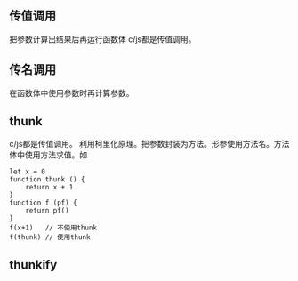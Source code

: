 ## 传值调用
把参数计算出结果后再运行函数体
c/js都是传值调用。

## 传名调用
在函数体中使用参数时再计算参数。

## thunk
c/js都是传值调用。
利用柯里化原理。把参数封装为方法。形参使用方法名。方法体中使用方法求值。如
```
let x = 0
function thunk () {
    return x + 1
}
function f (pf) {
    return pf()
}
f(x+1)   // 不使用thunk
f(thunk) // 使用thunk
```

## thunkify